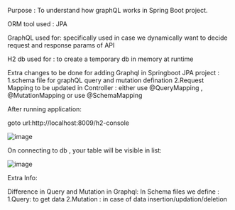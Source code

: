 Purpose : To understand how graphQL works in Spring Boot project.

ORM tool used : JPA

GraphQL used for: specifically used in case we dynamically want to decide request and response params of API

H2 db used for : to create a temporary db in memory at runtime

Extra changes to be done for adding Graphql in Springboot JPA project : 
1.schema file for graphQL query and mutation defination
2.Request Mapping to be updated in Controller : either use @QueryMapping , @MutationMapping or use @SchemaMapping

After running application:

goto url:http://localhost:8009/h2-console

![image](https://github.com/nandiniverma24/GraphQL-SpringBoot-Project/assets/163345428/9239d3bb-ab84-4370-8b35-cd31af7698d1)

On connecting to db , your table will be visible in list:

![image](https://github.com/nandiniverma24/GraphQL-SpringBoot-Project/assets/163345428/8d1f5137-243d-452a-a774-ffb639aa48c1)

Extra Info:

Difference in Query and Mutation in Graphql:
In Schema files we define :
1.Query: to get data
2.Mutation : in case of data insertion/updation/deletion



